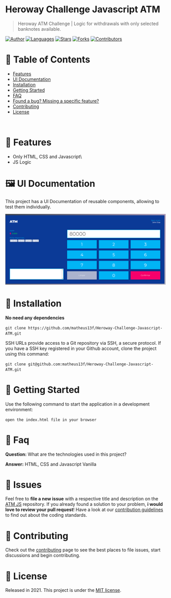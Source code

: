 # Heroway Challenge Javascript ATM

> Heroway ATM Challenge | Logic for withdrawals with only selected banknotes available.

[![Author](https://img.shields.io/badge/author-matheus13f-ff9000?style=flat-square)](https://github.com/matheus13f)
[![Languages](https://img.shields.io/github/languages/count/matheus13f/Heroway-Challenge-Javascript-ATM?color=%23ff9000&style=flat-square)](#)
[![Stars](https://img.shields.io/github/stars/matheus13f/Heroway-Challenge-Javascript-ATM?color=ff9000&style=flat-square)](https://github.com/matheus13f/Heroway-Challenge-Javascript-ATM/stargazers)
[![Forks](https://img.shields.io/github/forks/matheus13f/Heroway-Challenge-Javascript-ATM?color=%23ff9000&style=flat-square)](https://github.com/matheus13f/Heroway-Challenge-Javascript-ATM/network/members)
[![Contributors](https://img.shields.io/github/contributors/matheus13f/Heroway-Challenge-Javascript-ATM?color=ff9000&style=flat-square)](https://github.com/matheus13f/Heroway-Challenge-Javascript-ATM/graphs/contributors)

# :pushpin: Table of Contents

- [Features](#rocket-features)
- [UI Documentation](#framed_picture-ui-documentation)
- [Installation](#construction_worker-installation)
- [Getting Started](#runner-getting-started)
- [FAQ](#postbox-faq)
- [Found a bug? Missing a specific feature?](#bug-issues)
- [Contributing](#tada-contributing)
- [License](#closed_book-license)

<br />

# :rocket: Features

- Only HTML, CSS and Javascript\
- JS Logic

# :framed_picture: UI Documentation

This project has a UI Documentation of reusable components, allowing to test them individually.

<p align="left">
   <img src="images/home.png" />
</p>

# :construction_worker: Installation

**No need any dependencies**

`git clone https://github.com/matheus13f/Heroway-Challenge-Javascript-ATM.git`

SSH URLs provide access to a Git repository via SSH, a secure protocol. If you have a SSH key registered in your Github account, clone the project using this command:

`git clone git@github.com:matheus13f/Heroway-Challenge-Javascript-ATM.git`

# :runner: Getting Started

Use the following command to start the application in a development environment:

`open the index.html file in your browser`

# :postbox: Faq

**Question:** What are the technologies used in this project?

**Answer:** HTML, CSS and Javascript Vanilla

# :bug: Issues

Feel free to **file a new issue** with a respective title and description on the [ATM JS](https://github.com/matheus13f/Heroway-Challenge-Javascript-ATM/issues) repository. If you already found a solution to your problem, **i would love to review your pull request**! Have a look at our [contribution guidelines](https://github.com/matheus13f/Heroway-Challenge-Javascript-ATM/blob/master/CONTRIBUTING.md) to find out about the coding standards.

# :tada: Contributing

Check out the [contributing](https://github.com/matheus13f/Workout_NextJs/blob/master/CONTRIBUTING.md) page to see the best places to file issues, start discussions and begin contributing.

# :closed_book: License

Released in 2021.
This project is under the [MIT license](https://github.com/matheus13f/Heroway-Challenge-Javascript-ATM/master/LICENSE).
